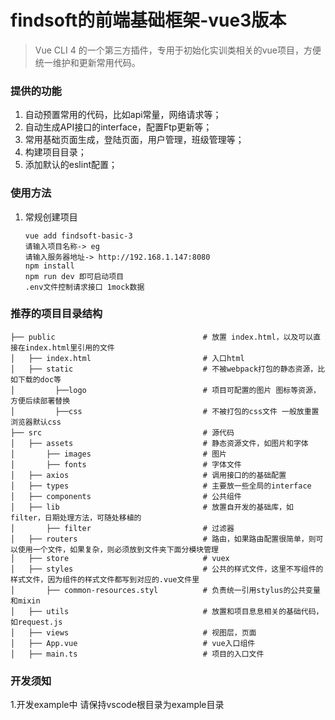 # findsoft的前端基础框架-vue3版本

> Vue CLI 4 的一个第三方插件，专用于初始化实训类相关的vue项目，方便统一维护和更新常用代码。

### 提供的功能
1. 自动预置常用的代码，比如api常量，网络请求等；
2. 自动生成API接口的interface，配置Ftp更新等；
3. 常用基础页面生成，登陆页面，用户管理，班级管理等；
4. 构建项目目录；
5. 添加默认的eslint配置；
### 使用方法
1. 常规创建项目 
	```
	vue add findsoft-basic-3
	请输入项目名称-> eg
	请输入服务器地址-> http://192.168.1.147:8080
	npm install
	npm run dev 即可启动项目
	.env文件控制请求接口 1mock数据
	```

### 推荐的项目目录结构

```
├── public                                 # 放置 index.html，以及可以直接在index.html里引用的文件
│   ├── index.html                         # 入口html
│   ├── static				   			   # 不被webpack打包的静态资源，比如下载的doc等
│         ├──logo			   			   # 项目可配置的图片 图标等资源，方便后续部署替换
│         ├──css			   			   # 不被打包的css文件 一般放重置浏览器默认css
├── src                                    # 源代码
│   ├── assets                             # 静态资源文件，如图片和字体
│       ├── images                         # 图片
│       ├── fonts                          # 字体文件
│   ├── axios                         	   # 调用接口的的基础配置
│   ├── types                         	   # 主要放一些全局的interface
│   ├── components                         # 公共组件
│   ├── lib                                # 放置自开发的基础库，如filter，日期处理方法，可随处移植的
│       ├── filter                         # 过滤器
│   ├── routers                            # 路由，如果路由配置很简单，则可以使用一个文件，如果复杂，则必须放到文件夹下面分模块管理
│   ├── store                              # vuex
│   ├── styles                             # 公共的样式文件，这里不写组件的样式文件，因为组件的样式文件都写到对应的.vue文件里
│       ├── common-resources.styl          # 负责统一引用stylus的公共变量和mixin
│   ├── utils                              # 放置和项目息息相关的基础代码，如request.js
│   ├── views                              # 视图层，页面
│   ├── App.vue                            # vue入口组件
│   ├── main.ts                            # 项目的入口文件
```

### 开发须知
1.开发example中 请保持vscode根目录为example目录

